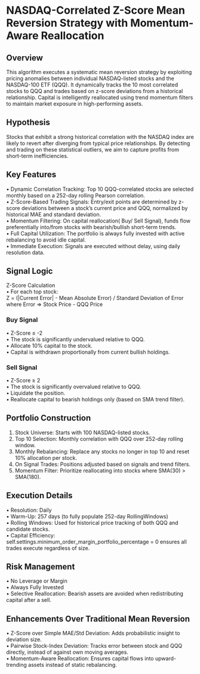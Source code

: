 # NASDAQ-Correlated Z-Score Mean Reversion Strategy with Momentum-Aware Reallocation
 
## Overview <br>
This algorithm executes a systematic mean reversion strategy by exploiting pricing anomalies between individual NASDAQ-listed stocks and the NASDAQ-100 ETF (QQQ). It dynamically tracks the 10 most correlated stocks to QQQ and trades based on z-score deviations from a historical relationship. Capital is intelligently reallocated using trend momentum filters to maintain market exposure in high-performing assets.
 
## Hypothesis<br>
Stocks that exhibit a strong historical correlation with the NASDAQ index are likely to revert after diverging from typical price relationships. By detecting and trading on these statistical outliers, we aim to capture profits from short-term inefficiencies.
 
## Key Features
•	Dynamic Correlation Tracking: Top 10 QQQ-correlated stocks are selected monthly based on a 252-day rolling Pearson correlation.<br>
•	Z-Score-Based Trading Signals: Entry/exit points are determined by z-score deviations between a stock’s current price and QQQ, normalized by historical MAE and standard deviation.<br>
•	Momentum Filtering: On capital reallocation( Buy/ Sell Signal), funds flow preferentially into/from stocks with bearish/bullish short-term trends.<br>
•	Full Capital Utilization: The portfolio is always fully invested with active rebalancing to avoid idle capital.<br>
•	Immediate Execution: Signals are executed without delay, using daily resolution data.<br>
 
## Signal Logic<br>
Z-Score Calculation<br>
•	For each top stock:<br>
Z = (|Current Error| - Mean Absolute Error) / Standard Deviation of Error<br>
where Error => Stock Price - QQQ Price <br>
### Buy Signal<br>
•	Z-Score ≤ -2<br>
•	The stock is significantly undervalued relative to QQQ.<br>
•	Allocate 10% capital to the stock.<br>
•	Capital is withdrawn proportionally from current bullish holdings.<br>
### Sell Signal<br>
•	Z-Score ≥ 2<br>
•	The stock is significantly overvalued relative to QQQ.<br>
•	Liquidate the position.<br>
•	Reallocate capital to bearish holdings only (based on SMA trend filter).<br>
 
## Portfolio Construction<br>
1.	Stock Universe: Starts with 100 NASDAQ-listed stocks.<br>
2.	Top 10 Selection: Monthly correlation with QQQ over 252-day rolling window.<br>
3.	Monthly Rebalancing: Replace any stocks no longer in top 10 and reset 10% allocation per stock.<br>
4.	On Signal Trades: Positions adjusted based on signals and trend filters.<br>
5.	Momentum Filter: Prioritize reallocating into stocks where SMA(30) > SMA(180).<br>
 
## Execution Details<br>
•	Resolution: Daily<br>
•	Warm-Up: 257 days (to fully populate 252-day RollingWindows)<br>
•	Rolling Windows: Used for historical price tracking of both QQQ and candidate stocks.<br>
•	Capital Efficiency: self.settings.minimum_order_margin_portfolio_percentage = 0 ensures all trades execute regardless of size.<br>
 
## Risk Management<br>
•	No Leverage or Margin<br>
•	Always Fully Invested<br>
•	Selective Reallocation: Bearish assets are avoided when redistributing capital after a sell.<br>
 
## Enhancements Over Traditional Mean Reversion<br>
•	Z-Score over Simple MAE/Std Deviation: Adds probabilistic insight to deviation size.<br>
•	Pairwise Stock-Index Deviation: Tracks error between stock and QQQ directly, instead of against own moving averages.<br>
•	Momentum-Aware Reallocation: Ensures capital flows into upward-trending assets instead of static rebalancing.<br>


